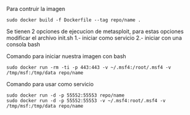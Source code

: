 Para contruir la imagen

    sudo docker build -f Dockerfile --tag repo/name .

Se tienen 2 opciones de ejecucion de metasploit, para estas opciones modificar
el archivo init.sh
    1.- iniciar como servicio
    2.- iniciar con una consola bash
     
Comando para iniciar nuestra imagen con bash

    sudo docker run -rm -ti -p 443:443 -v ~/.msf4:/root/.msf4 -v
    /tmp/msf:/tmp/data repo/name 

Comando para usar como servicio

    sudo docker run -d -p 55552:55553 repo/name
    sudo docker run -d -p 55552:55553 -v ~/.msf4:root/.msf4 -v /tmp/msf:/tmp/data repo/name


